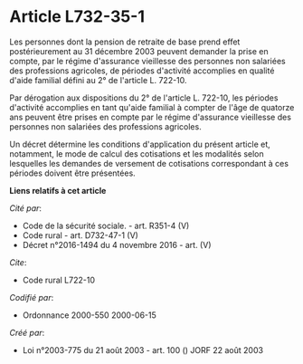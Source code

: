 # Article L732-35-1

Les personnes dont la pension de retraite de base prend effet postérieurement au 31 décembre 2003 peuvent demander la prise
en compte, par le régime d'assurance vieillesse des personnes non salariées des professions agricoles, de périodes d'activité
accomplies en qualité d'aide familial défini au 2° de l'article L. 722-10.

Par dérogation aux dispositions du 2° de l'article L. 722-10, les périodes d'activité accomplies en tant qu'aide familial à
compter de l'âge de quatorze ans peuvent être prises en compte par le régime d'assurance vieillesse des personnes non
salariées des professions agricoles.

Un décret détermine les conditions d'application du présent article et, notamment, le mode de calcul des cotisations et les
modalités selon lesquelles les demandes de versement de cotisations correspondant à ces périodes doivent être présentées.

**Liens relatifs à cet article**

_Cité par_:

  - Code de la sécurité sociale. - art. R351-4 (V)
  - Code rural - art. D732-47-1 (V)
  - Décret n°2016-1494 du 4 novembre 2016 - art. (V)

_Cite_:

  - Code rural L722-10

_Codifié par_:

  - Ordonnance 2000-550 2000-06-15

_Créé par_:

  - Loi n°2003-775 du 21 août 2003 - art. 100 () JORF 22 août 2003
